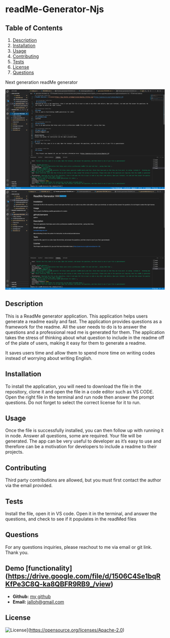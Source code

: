 # readMe-Generator-Njs
## Table of Contents

1. [Description](#description)
2. [Installation](#installation)
3. [Usage](#usage)
5. [Contributing](#contributing)
6. [Tests](#tests)
7. [License](#license)
8. [Questions](#questions)

Next generation readMe generator

![Homepage.](./images/image1.png)
![Homepage.](./images/image2.png)
## Description
This is a ReadMe generator application. This application helps users generate a readme easily and fast. 
The application provides questions as a framework for the readme. All the user needs to do is to answer the questions and a professional read me is generated for them.
The application takes the stress of thinking about what question to include in the readme off of the plate of users, making it easy for them to generate a readme.

It saves users time and allow them to spend more time on writing codes instead of worrying about writing English.

## Installation

To install the application, you will need to download the file in the repository, clone it and open the file in a code editor such as VS CODE. 
Open the right file in the terminal and run node then answer the prompt questions. Do not forget to select the correct license for it to run. 

## Usage
Once the file is successfully installed, you can then follow up with running it in node. Answer all questions, some are required. Your file will be generated.
The app can be very useful to developer as it’s easy to use and therefore can be a motivation for developers to include a readme to their projects.

## Contributing
Third party contributions are allowed, but you must first contact the author via the email provided. 

## Tests
Install the file, open it in VS code. Open it in the terminal, and answer the questions, and check to see if it populates in the readMed files

## Questions

For any questions inquiries, please reachout to me via email or git link. Thank you.

## Demo [functionality] (https://drive.google.com/file/d/1506C4Se1bqRKfPe3C8Q-ka8QBFR9RB9_/view)

- **Github:** [my github](https://ajalloh1.github.io/readMe-Generator-Njs/)
- **Email:** [jalloh@gmail.com](jalloh@gmail.co)
## License

![License](https://img.shields.io/badge/License-Apache_2.0-blue.svg)](https://opensource.org/licenses/Apache-2.0)